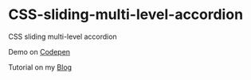 # CSS-sliding-multi-level-accordion
CSS sliding multi-level accordion

Demo on [Codepen](http://codepen.io/alexdevero/pen/avKpLX)


Tutorial on my [Blog](blog.alexdevero.com/)
